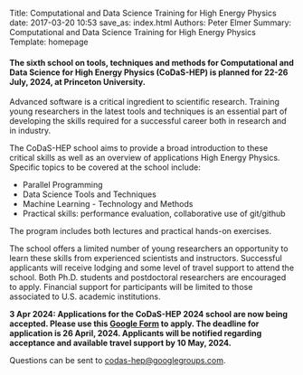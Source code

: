Title: Computational and Data Science Training for High Energy Physics
date: 2017-03-20 10:53
save_as: index.html
Authors: Peter Elmer
Summary: Computational and Data Science Training for High Energy Physics
Template: homepage

#### The sixth school on tools, techniques and methods for Computational and Data Science for High Energy Physics (CoDaS-HEP) is planned for 22-26 July, 2024, at Princeton University. 

Advanced software is a critical ingredient to scientific research. Training young researchers in the latest tools and techniques is an essential part of developing the skills required for a successful career both in research and in industry.

The CoDaS-HEP school aims to provide a broad introduction to these critical skills as well as an overview of applications High Energy Physics. Specific topics to be covered at the school include:

  * Parallel Programming 
  * Data Science Tools and Techniques
  * Machine Learning - Technology and Methods
  * Practical skills: performance evaluation, collaborative use of git/github

The program includes both lectures and practical hands-on exercises.

The school offers a limited number of young researchers an opportunity to learn these skills from experienced scientists and instructors. Successful applicants will receive lodging and some level of travel support to attend the school. Both Ph.D. students and postdoctoral researchers are encouraged to apply. Financial support for participants will be limited to those associated to U.S. academic institutions.

<!--
** Please watch for announcements regarding applications for the 5th edition of the school to take place in summer, 2023!**

The CoDaS-HEP 2022 school will take place at the [Princeton Center for Theoretical Science (PCTS)](https://pcts.princeton.edu/about) in Jadwin Hall on the Princeton University campus.
-->

**3 Apr 2024: Applications for the CoDaS-HEP 2024 school are now being accepted. Please use this [Google Form](https://docs.google.com/forms/d/1QZE1yDcQSBasBske0QhxVsy8RX8P0nWyjDnZGzPjnyw/edit) to apply. The deadline for application is 26 April, 2024. Applicants will be notified regarding acceptance and available travel support by 10 May, 2024.**

Questions can be sent to [codas-hep@googlegroups.com](codas-hep@googlegroups.com).

